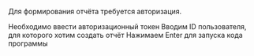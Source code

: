 Для формирования отчёта требуется авторизация.

Необходимо ввести авторизационный токен
Вводим ID пользователя, для которого хотим создать отчёт
Нажимаем Enter для запуска кода программы
